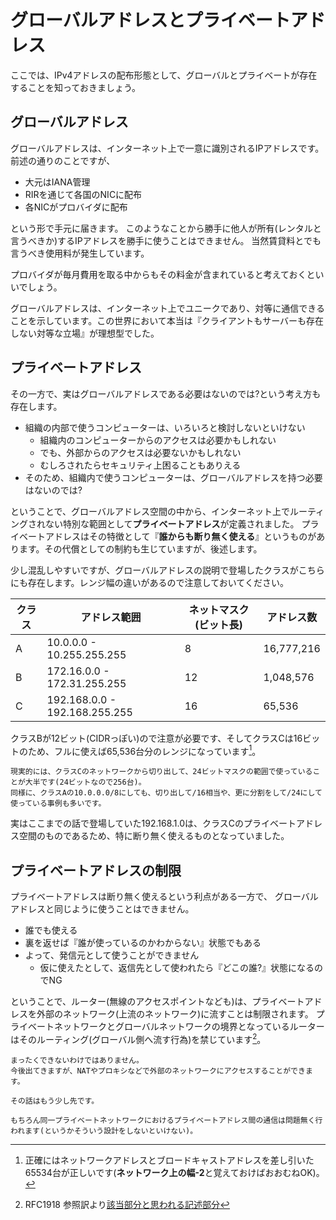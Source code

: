 # グローバルアドレスとプライベートアドレス

ここでは、IPv4アドレスの配布形態として、グローバルとプライベートが存在することを知っておきましょう。

## グローバルアドレス

グローバルアドレスは、インターネット上で一意に識別されるIPアドレスです。
前述の通りのことですが、

- 大元はIANA管理
- RIRを通じて各国のNICに配布
- 各NICがプロバイダに配布

という形で手元に届きます。
このようなことから勝手に他人が所有(レンタルと言うべきか)するIPアドレスを勝手に使うことはできません。
当然賃貸料とでも言うべき使用料が発生しています。

プロバイダが毎月費用を取る中からもその料金が含まれていると考えておくといいでしょう。

グローバルアドレスは、インターネット上でユニークであり、対等に通信できることを示しています。この世界において本当は『クライアントもサーバーも存在しない対等な立場』が理想型でした。

## プライベートアドレス

その一方で、実はグローバルアドレスである必要はないのでは?という考え方も存在します。

- 組織の内部で使うコンピューターは、いろいろと検討しないといけない
    - 組織内のコンピューターからのアクセスは必要かもしれない
    - でも、外部からのアクセスは必要ないかもしれない
    - むしろされたらセキュリティ上困ることもありえる
- そのため、組織内で使うコンピューターは、グローバルアドレスを持つ必要はないのでは?

ということで、グローバルアドレス空間の中から、インターネット上でルーティングされない特別な範囲として**プライベートアドレス**が定義されました。
プライベートアドレスはその特徴として『**誰からも断り無く使える**』というものがあります。その代償としての制約も生じていますが、後述します。

少し混乱しやすいですが、グローバルアドレスの説明で登場したクラスがこちらにも存在します。レンジ幅の違いがあるので注意しておいてください。

| クラス | アドレス範囲 | ネットマスク(ビット長) | アドレス数 |
|--------|----------|--------------|------------|
| A      | 10.0.0.0 - 10.255.255.255 | 8            | 16,777,216  |
| B      | 172.16.0.0 - 172.31.255.255 | 12           | 1,048,576   |
| C      | 192.168.0.0 - 192.168.255.255 | 16           | 65,536     |

クラスBが12ビット(CIDRっぽい)ので注意が必要です、そしてクラスCは16ビットのため、フルに使えば65,536台分のレンジになっています[^1]。

[^1]: 正確にはネットワークアドレスとブロードキャストアドレスを差し引いた65534台が正しいです(**ネットワーク上の幅-2**と覚えておけばおおむねOK)。

```{note}
現実的には、クラスCのネットワークから切り出して、24ビットマスクの範囲で使っていることが大半です(24ビットなので256台)。
同様に、クラスAの10.0.0.0/8にしても、切り出して/16相当や、更に分割をして/24にして使っている事例も多いです。
```

実はここまでの話で登場していた192.168.1.0は、クラスCのプライベートアドレス空間のものであるため、特に断り無く使えるものとなっていました。

## プライベートアドレスの制限

プライベートアドレスは断り無く使えるという利点がある一方で、
グローバルアドレスと同じように使うことはできません。

- 誰でも使える
- 裏を返せば『誰が使っているのかわからない』状態でもある
- よって、発信元として使うことができません
    - 仮に使えたとして、返信先として使われたら『どこの誰?』状態になるのでNG

ということで、ルーター(無線のアクセスポイントなども)は、プライベートアドレスを外部のネットワーク(上流のネットワーク)に流すことは制限されます。
プライベートネットワークとグローバルネットワークの境界となっているルーターはそのルーティング(グローバル側へ流す行為)を禁じています[^2]。

```{note}
まったくできないわけではありません。
今後出てきますが、NATやプロキシなどで外部のネットワークにアクセスすることができます。

その話はもう少し先です。
```

```{note}
もちろん同一プライベートネットワークにおけるプライベートアドレス間の通信は問題無く行われます(というかそういう設計をしないといけない)。
```

[^2]: RFC1918 参照訳より[該当部分と思われる記述部分](https://arc.net/l/quote/ppnborvh)